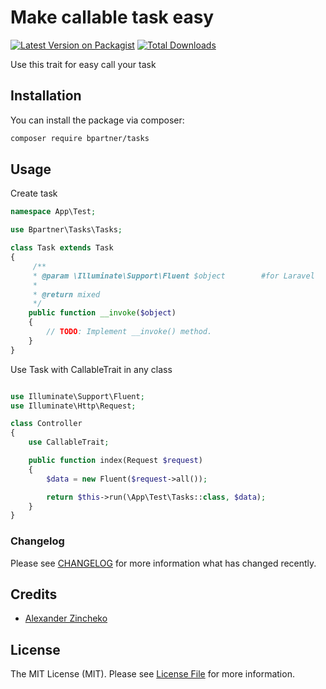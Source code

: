 # Make callable task easy

[![Latest Version on Packagist](https://img.shields.io/packagist/v/bpartner/tasks.svg?style=flat-square)](https://packagist.org/packages/bpartner/tasks)
[![Total Downloads](https://img.shields.io/packagist/dt/bpartner/tasks.svg?style=flat-square)](https://packagist.org/packages/bpartner/tasks)

Use this trait for easy call your task

## Installation

You can install the package via composer:

```bash
composer require bpartner/tasks
```

## Usage

Create task 

``` php
namespace App\Test;

use Bpartner\Tasks\Tasks;

class Task extends Task
{
     /**
     * @param \Illuminate\Support\Fluent $object        #for Laravel
     *
     * @return mixed
     */
    public function __invoke($object)
    {
        // TODO: Implement __invoke() method.
    }
}
``` 

Use Task with CallableTrait in any class

``` php

use Illuminate\Support\Fluent;
use Illuminate\Http\Request;

class Controller
{
    use CallableTrait;

    public function index(Request $request)
    {
        $data = new Fluent($request->all());

        return $this->run(\App\Test\Tasks::class, $data); 
    }
}
```

### Changelog

Please see [CHANGELOG](CHANGELOG.md) for more information what has changed recently.

## Credits

- [Alexander Zincheko](https://github.com/bpartner)

## License

The MIT License (MIT). Please see [License File](LICENSE.md) for more information.
